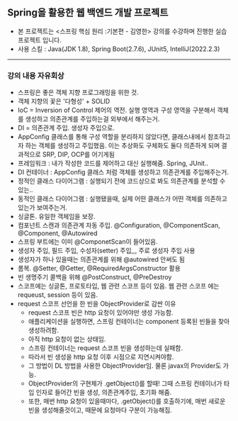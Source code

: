 ## Spring을 활용한 웹 백엔드 개발 프로젝트
- 본 프로젝트는 <스프링 핵심 원리 :기본편 - 김영한> 강의를 수강하며 진행한 실습 프로젝트 입니다.
- 사용 스킬 : Java(JDK 1.8), Spring Boot(2.7.6), JUnit5, IntelliJ(2022.2.3)
-------
### 강의 내용 자유회상
- 스프링은 좋은 객체 지향 프로그래밍을 위한 것.
- 객체 지향의 꽃은 '다형성' + SOLID
- IoC = Inversion of Control 제어의 역전. 실행 영역과 구성 영역을 구분해서 객체를 생성하고 의존관계를 주입하는걸 외부에서 해주는거.
- DI = 의존관계 주입. 생성자 주입으로. 
- AppConfig 클래스를 통해 구성 역할을 분리하지 않았다면, 클래스내에서 참조하고자 하는 객체를 생성하고 주입했음. 이는 추상화도 구체화도 둘다 의존하게 되며 결과적으로 SRP, DIP, OCP를 어기게됨
- 프레임워크 : 내가 작성한 코드를 제어하고 대신 실행해줌. Spring, JUnit..
- DI 컨테이너 : AppConfig 클래스 처럼 객체를 생성하고 의존관계를 주입해주는거.
- 정적인 클래스 다이어그램 : 실행되기 전에 코드상으로 봐도 의존관계를 분석할 수 있는..
- 동적인 클래스 다이어그램 : 실행됐을때, 실제 어떤 클래스가 어떤 객체를 의존하고 있는가 보여주는거.
- 싱글톤. 유일한 객체임을 보장.
- 컴포넌트 스캔과 의존관계 자동 주입. @Configuration, @ComponentScan, @Component, @Autowired
- 스프링 부트에는 이미 @ComponetScan이 들어있음.
- 생성자 주입, 필드 주입, 수성자(setter) 주입,,, 주로 생성자 주입 사용
- 생성자가 하나 있을때는 의존관계를 위해 @autowired 안써도 됨
- 롬복. @Setter, @Getter, @RequiredArgsConstructor 활용
- 빈 생명주기 콜백을 위해 @PostConstruct, @PreDestroy
- 스코프에는 싱글톤, 프로토타입, 웹 관련 스코프 등이 있음. 웹 관련 스코프 에는 requeust, session 등이 있음.
- request 스코프 선언을 한 빈을 ObjectProvider로 감싼 이유
  - request 스코프 빈은 http 요청이 있어야만 생성 가능함.
  - 애플리케이션을 실행하면, 스프링 컨테이너는 component 등록된 빈들을 찾아 생성하려함.
  - 아직 http 요청이 없는 상태임.
  - 스프링 컨테이너는 request 스코프 빈을 생성하는데 실패함.
  - 따라서 빈 생성을 http 요청 이후 시점으로 지연시켜야함.
  - 그 방법이 DL 방법을 사용한 ObjectProvider임. 물론 javax의 Provider도 가능.
  - ObjectProvider<T>의 구현체가 .getObject()를 할때! 그때 스프링 컨테이너가 타입 인자로 들어간 빈을 생성, 의존관계주입, 초기화 해줌.
  - 또한, 매번 http 요청이 있을때마다, .getObject()를 호출하기에, 매번 새로운 빈을 생성해줄것이고, 때문에 요청마다 구분이 가능해짐.



